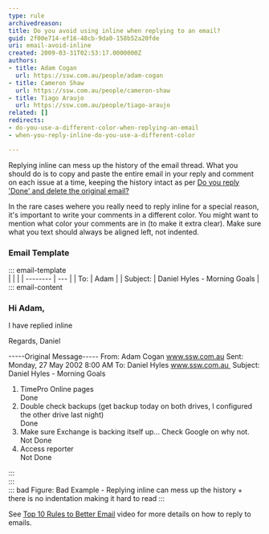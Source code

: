 ```yaml
---
type: rule
archivedreason: 
title: Do you avoid using inline when replying to an email?
guid: 2f00e714-ef16-48cb-9da0-158b52a20fde
uri: email-avoid-inline
created: 2009-03-31T02:53:17.0000000Z
authors:
- title: Adam Cogan
  url: https://ssw.com.au/people/adam-cogan
- title: Cameron Shaw
  url: https://ssw.com.au/people/cameron-shaw
- title: Tiago Araujo
  url: https://ssw.com.au/people/tiago-araujo
related: []
redirects:
- do-you-use-a-different-color-when-replying-an-email
- when-you-reply-inline-do-you-use-a-different-color

---
```


Replying inline can mess up the history of the email thread. What you should do is to copy and paste the entire email in your reply and comment on each issue at a time, keeping the history intact as per [Do you reply 'Done' and delete the original email?](/dones-do-you-reply-done-and-delete-the-original-email)

In the rare cases wehere you really need to reply inline for a special reason, it's important to write your comments in a different color. You might want to mention what color your comments are in (to make it extra clear). Make sure what you text should always be aligned left, not indented.

<!--endintro-->

### Email Template  
::: email-template  
|          |     |
| -------- | --- |
| To:      | Adam |
| Subject: | Daniel Hyles - Morning Goals |  
::: email-content  

### Hi Adam,

I have replied inline

Regards,
Daniel

-----Original Message-----
From: Adam Cogan www.ssw.com.au
Sent: Monday, 27 May 2002 8:00 AM
To: Daniel Hyles www.ssw.com.au 
Subject: Daniel Hyles - Morning Goals

1. TimePro Online pages  
Done  
2. Double check backups (get backup today on both drives, I configured the other drive last night)  
Done 
3. Make sure Exchange is backing itself up... Check Google on why not.  
Not Done
4. Access reporter   
Not Done

:::  
:::  
::: bad
Figure: Bad Example - Replying inline can mess up the history + there is no indentation making it hard to read
:::

See [Top 10 Rules to Better Email](https://tv.ssw.com/top-rules-to-better-email-by-ulysses-maclaren/) video for more details on how to reply to emails.
